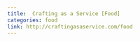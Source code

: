 ```yaml
---
title:  Crafting as a Service [Food]
categories: food
link: http://craftingasaservice.com/food
---
```

